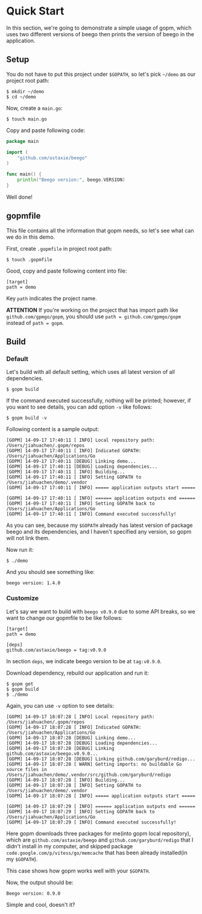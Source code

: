 Quick Start
===========

In this section, we're going to demonstrate a simple usage of gopm, which uses two different versions of beego then prints the version of beego in the application.

## Setup

You do not have to put this project under `$GOPATH`, so let's pick `~/demo` as our project root path:

	$ mkdir ~/demo
	$ cd ~/demo
	
Now, create a `main.go`:

	$ touch main.go
	
Copy and paste following code:

```go
package main

import (
	"github.com/astaxie/beego"
)

func main() {
	println("Beego version:", beego.VERSION)
}
```

Well done!

## gopmfile

This file contains all the information that gopm needs, so let's see what can we do in this demo.

First, create `.gopmfile` in project root path:

	$ touch .gopmfile
	
Good, copy and paste following content into file:

	[target]
	path = demo
	
Key `path` indicates the project name. 

**ATTENTION** If you're working on the project that has import path like `github.com/gpmgo/gopm`, you should use `path = github.com/gpmgo/gopm` instead of `path = gopm`.

## Build

### Default

Let's build with all default setting, which uses all latest version of all dependencies.

	$ gopm build
	
If the command executed successfully, nothing will be printed; however, if you want to see details, you can add option `-v` like follows:

	$ gopm build -v
	
Following content is a sample output:

```
[GOPM] 14-09-17 17:40:11 [ INFO] Local repository path: /Users/jiahuachen/.gopm/repos
[GOPM] 14-09-17 17:40:11 [ INFO] Indicated GOPATH: /Users/jiahuachen/Applications/Go
[GOPM] 14-09-17 17:40:11 [DEBUG] Linking demo...
[GOPM] 14-09-17 17:40:11 [DEBUG] Loading dependencies...
[GOPM] 14-09-17 17:40:11 [ INFO] Building...
[GOPM] 14-09-17 17:40:11 [ INFO] Setting GOPATH to /Users/jiahuachen/demo/.vendor
[GOPM] 14-09-17 17:40:11 [ INFO] ===== application outputs start =====

[GOPM] 14-09-17 17:40:11 [ INFO] ====== application outputs end ======
[GOPM] 14-09-17 17:40:11 [ INFO] Setting GOPATH back to /Users/jiahuachen/Applications/Go
[GOPM] 14-09-17 17:40:11 [ INFO] Command executed successfully!
```
	
As you can see, because my `$GOPATH` already has latest version of package beego and its dependencies, and I haven't specified any version, so gopm will not link them.

Now run it:

	$ ./demo
	
And you should see something like:

	beego version: 1.4.0
	
### Customize

Let's say we want to build with `beego v0.9.0` due to some API breaks, so we want to change our gopmfile to be like follows:

	[target]
	path = demo
	
	[deps]
	github.com/astaxie/beego = tag:v0.9.0
	
In section `deps`, we indicate beego version to be at `tag:v0.9.0`.

Download dependency, rebuild our application and run it:

	$ gopm get
	$ gopm build
	$ ./demo
	
Again, you can use `-v` option to see details:

```
[GOPM] 14-09-17 18:07:28 [ INFO] Local repository path: /Users/jiahuachen/.gopm/repos
[GOPM] 14-09-17 18:07:28 [ INFO] Indicated GOPATH: /Users/jiahuachen/Applications/Go
[GOPM] 14-09-17 18:07:28 [DEBUG] Linking demo...
[GOPM] 14-09-17 18:07:28 [DEBUG] Loading dependencies...
[GOPM] 14-09-17 18:07:28 [DEBUG] Linking github.com/astaxie/beego.v0.9.0...
[GOPM] 14-09-17 18:07:28 [DEBUG] Linking github.com/garyburd/redigo...
[GOPM] 14-09-17 18:07:28 [ WARN] Getting imports: no buildable Go source files in /Users/jiahuachen/demo/.vendor/src/github.com/garyburd/redigo
[GOPM] 14-09-17 18:07:28 [ INFO] Building...
[GOPM] 14-09-17 18:07:28 [ INFO] Setting GOPATH to /Users/jiahuachen/demo/.vendor
[GOPM] 14-09-17 18:07:28 [ INFO] ===== application outputs start =====

[GOPM] 14-09-17 18:07:29 [ INFO] ====== application outputs end ======
[GOPM] 14-09-17 18:07:29 [ INFO] Setting GOPATH back to /Users/jiahuachen/Applications/Go
[GOPM] 14-09-17 18:07:29 [ INFO] Command executed successfully!
```
	
Here gopm downloads three packages for me(into gopm local repository), which are `github.com/astaxie/beego` and `github.com/garyburd/redigo` that I didn't install in my computer, and skipped package `code.google.com/p/vitess/go/memcache` that has been already installed(in my `$GOPATH`).

This case shows how gopm works well with your `$GOPATH`.
	
Now, the output should be:

	Beego version: 0.9.0
	
Simple and cool, doesn't it?